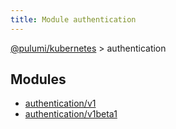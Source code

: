 ```yaml
---
title: Module authentication
---
```


<a href="../index.html">@pulumi/kubernetes</a> &gt; authentication


<h2 class="pdoc-module-header">Modules</h2>

* <a href="v1">authentication/v1</a>
* <a href="v1beta1">authentication/v1beta1</a>

